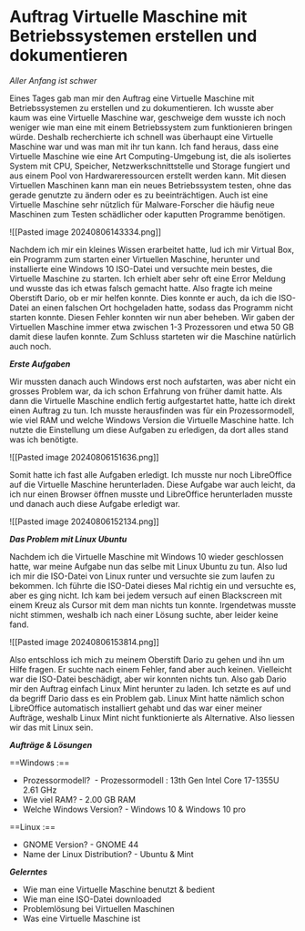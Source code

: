 # Auftrag Virtuelle Maschine mit Betriebssystemen erstellen und dokumentieren

*Aller Anfang ist schwer*

Eines Tages gab man mir den Auftrag eine Virtuelle Maschine mit Betriebssystemen zu erstellen und zu dokumentieren. Ich wusste aber kaum was eine Virtuelle Maschine war, geschweige dem wusste ich noch weniger wie man eine mit einem Betriebssystem zum funktionieren bringen würde. Deshalb recherchierte ich schnell was überhaupt eine Virtuelle Maschine war und was man mit ihr tun kann. Ich fand heraus, dass eine Virtuelle Maschine wie eine Art Computing-Umgebung ist, die als isoliertes System mit CPU, Speicher, Netzwerkschnittstelle und Storage fungiert und aus einem Pool von Hardwareressourcen erstellt werden kann. Mit diesen Virtuellen Maschinen kann man ein neues Betriebssystem testen, ohne das gerade genutzte zu ändern oder es zu beeinträchtigen. Auch ist eine Virtuelle Maschine sehr nützlich für Malware-Forscher die häufig neue Maschinen zum Testen schädlicher oder kaputten Programme benötigen. 


![[Pasted image 20240806143334.png]]


Nachdem ich mir ein kleines Wissen erarbeitet hatte, lud ich mir Virtual Box, ein Programm zum starten einer Virtuellen Maschine, herunter und installierte eine Windows 10 ISO-Datei und versuchte mein bestes, die Virtuelle Maschine zu starten. Ich erhielt aber sehr oft eine Error Meldung und wusste das ich etwas falsch gemacht hatte. Also fragte ich meine Oberstift Dario, ob er mir helfen konnte. Dies konnte er auch, da ich die ISO-Datei an einen falschen Ort hochgeladen hatte, sodass das Programm nicht starten konnte. Diesen Fehler konnten wir nun aber beheben. Wir gaben der Virtuellen Maschine immer etwa zwischen 1-3 Prozessoren und etwa 50 GB damit diese laufen konnte. Zum Schluss starteten wir die Maschine natürlich auch noch.


***Erste Aufgaben*** 

Wir mussten danach auch Windows erst noch aufstarten, was aber nicht ein grosses Problem war, da ich schon Erfahrung von früher damit hatte. Als dann die Virtuelle Maschine endlich fertig aufgestartet hatte, hatte ich direkt einen Auftrag zu tun. Ich musste herausfinden was für ein Prozessormodell, wie viel RAM und welche Windows Version die Virtuelle Maschine hatte. Ich nutzte die Einstellung um diese Aufgaben zu erledigen, da dort alles stand was ich benötigte. 


![[Pasted image 20240806151636.png]]


Somit hatte ich fast alle Aufgaben erledigt. Ich musste nur noch LibreOffice auf die Virtuelle Maschine herunterladen. Diese Aufgabe war auch leicht, da ich nur einen Browser öffnen musste und LibreOffice herunterladen musste und danach auch diese Aufgabe erledigt war.

![[Pasted image 20240806152134.png]] 





***Das Problem mit Linux Ubuntu***

Nachdem ich die Virtuelle Maschine mit Windows 10 wieder geschlossen hatte, war meine Aufgabe nun das selbe mit Linux Ubuntu zu tun. Also lud ich mir die ISO-Datei von Linux runter und versuchte sie zum laufen zu bekommen. Ich führte die ISO-Datei dieses Mal richtig ein und versuchte es, aber es ging nicht. Ich kam bei jedem versuch auf einen Blackscreen mit einem Kreuz als Cursor mit dem man nichts tun konnte. Irgendetwas musste nicht stimmen, weshalb ich nach einer Lösung suchte, aber leider keine fand.

![[Pasted image 20240806153814.png]]


Also entschloss ich mich zu meinem Oberstift Dario zu gehen und ihn um Hilfe fragen. Er suchte nach einem Fehler, fand aber auch keinen. Vielleicht war die ISO-Datei beschädigt, aber wir konnten nichts tun. Also gab Dario mir den Auftrag einfach Linux Mint herunter zu laden. Ich setzte es auf und da begriff Dario dass es ein Problem gab. Linux Mint hatte nämlich schon LibreOffice automatisch installiert gehabt und das war einer meiner Aufträge, weshalb Linux Mint nicht funktionierte als Alternative. Also liessen wir das mit Linux sein.



***Aufträge & Lösungen***

==Windows :== 

- Prozessormodell?  -  Prozessormodell : 13th Gen Intel Core 17-1355U 2.61 GHz
- Wie viel RAM?  -  2.00 GB RAM
- Welche Windows Version?   -   Windows 10 & Windows 10 pro

==Linux :== 

- GNOME Version?   -   GNOME 44
- Name der Linux Distribution?   -   Ubuntu & Mint 


***Gelerntes*** 

- Wie man eine Virtuelle Maschine benutzt & bedient
- Wie man eine ISO-Datei downloaded
- Problemlösung bei Virtuellen Maschinen
- Was eine Virtuelle Maschine ist

